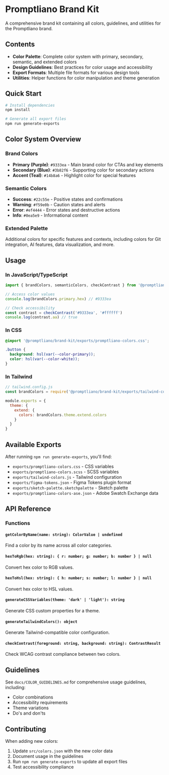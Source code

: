 # Promptliano Brand Kit

A comprehensive brand kit containing all colors, guidelines, and utilities for the Promptliano brand.

## Contents

- **Color Palette**: Complete color system with primary, secondary, semantic, and extended colors
- **Design Guidelines**: Best practices for color usage and accessibility
- **Export Formats**: Multiple file formats for various design tools
- **Utilities**: Helper functions for color manipulation and theme generation

## Quick Start

```bash
# Install dependencies
npm install

# Generate all export files
npm run generate-exports
```

## Color System Overview

### Brand Colors

- **Primary (Purple)**: `#9333ea` - Main brand color for CTAs and key elements
- **Secondary (Blue)**: `#3b82f6` - Supporting color for secondary actions
- **Accent (Teal)**: `#14b8a6` - Highlight color for special features

### Semantic Colors

- **Success**: `#22c55e` - Positive states and confirmations
- **Warning**: `#f59e0b` - Caution states and alerts
- **Error**: `#ef4444` - Error states and destructive actions
- **Info**: `#0ea5e9` - Informational content

### Extended Palette

Additional colors for specific features and contexts, including colors for Git integration, AI features, data visualization, and more.

## Usage

### In JavaScript/TypeScript

```typescript
import { brandColors, semanticColors, checkContrast } from '@promptliano/brand-kit'

// Access color values
console.log(brandColors.primary.hex) // #9333ea

// Check accessibility
const contrast = checkContrast('#9333ea', '#ffffff')
console.log(contrast.aa) // true
```

### In CSS

```css
@import '@promptliano/brand-kit/exports/promptliano-colors.css';

.button {
  background: hsl(var(--color-primary));
  color: hsl(var(--color-white));
}
```

### In Tailwind

```javascript
// tailwind.config.js
const brandColors = require('@promptliano/brand-kit/exports/tailwind-colors')

module.exports = {
  theme: {
    extend: {
      colors: brandColors.theme.extend.colors
    }
  }
}
```

## Available Exports

After running `npm run generate-exports`, you'll find:

- `exports/promptliano-colors.css` - CSS variables
- `exports/promptliano-colors.scss` - SCSS variables
- `exports/tailwind-colors.js` - Tailwind configuration
- `exports/figma-tokens.json` - Figma Tokens plugin format
- `exports/sketch-palette.sketchpalette` - Sketch palette
- `exports/promptliano-colors-ase.json` - Adobe Swatch Exchange data

## API Reference

### Functions

#### `getColorByName(name: string): ColorValue | undefined`

Find a color by its name across all color categories.

#### `hexToRgb(hex: string): { r: number; g: number; b: number } | null`

Convert hex color to RGB values.

#### `hexToHsl(hex: string): { h: number; s: number; l: number } | null`

Convert hex color to HSL values.

#### `generateCSSVariables(theme: 'dark' | 'light'): string`

Generate CSS custom properties for a theme.

#### `generateTailwindColors(): object`

Generate Tailwind-compatible color configuration.

#### `checkContrast(foreground: string, background: string): ContrastResult`

Check WCAG contrast compliance between two colors.

## Guidelines

See `docs/COLOR_GUIDELINES.md` for comprehensive usage guidelines, including:

- Color combinations
- Accessibility requirements
- Theme variations
- Do's and don'ts

## Contributing

When adding new colors:

1. Update `src/colors.json` with the new color data
2. Document usage in the guidelines
3. Run `npm run generate-exports` to update all export files
4. Test accessibility compliance
